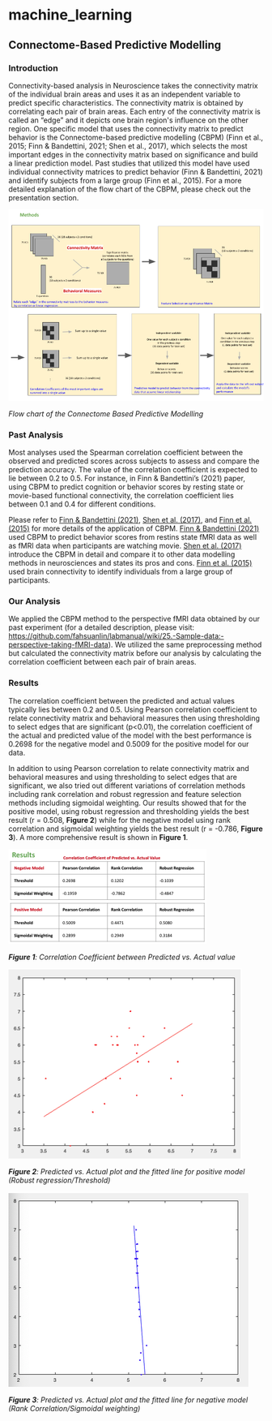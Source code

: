# machine_learning

## Connectome-Based Predictive Modelling
### Introduction

  Connectivity-based analysis in Neuroscience takes the connectivity matrix of the individual brain areas and uses it as an independent variable to predict specific characteristics. The connectivity matrix is obtained by correlating each pair of brain areas. Each entry of the connectivity matrix is called an “edge” and it depicts one brain region's influence on the other region. One specific model that uses the connectivity matrix to predict behavior is the Connectome-based predictive modelling (CBPM) (Finn et al., 2015; Finn & Bandettini, 2021; Shen et al., 2017), which selects the most important edges in the connectivity matrix based on significance and build a linear prediction model. Past studies that utilized this model have used individual connectivity matrices to predict behavior (Finn & Bandettini, 2021) and identify subjects from a large group (Finn et al., 2015).  For a more detailed explanation of the flow chart of the CBPM, please check out the presentation section.
  
![image of flow chart](https://github.com/Lin-Brain-Lab/machine_learning/blob/main/CBPM%20flowchart.png)

*Flow chart of the Connectome Based Predictive Modelling*


### Past Analysis

  Most analyses used the Spearman correlation coefficient between the observed and predicted scores across subjects to assess and compare the prediction accuracy. The value of the correlation coefficient is expected to lie between 0.2 to 0.5. For instance, in Finn & Bandettini’s (2021) paper, using CBPM to predict cognition or behavior scores by resting state or movie-based functional connectivity, the correlation coefficient lies between 0.1 and 0.4 for different conditions. 

  Please refer to [Finn & Bandettini (2021)](https://www.sciencedirect.com/science/article/pii/S1053811921002408?via%3Dihub), [Shen et al. (2017)](https://www.nature.com/articles/nprot.2016.178), and  [Finn et al. (2015)](https://www.nature.com/articles/nn.4135) for more details of the application of CBPM. [Finn & Bandettini (2021)](https://www.sciencedirect.com/science/article/pii/S1053811921002408?via%3Dihub) used CBPM to predict behavior scores from restins state fMRI data as well as fMRI data when participants are watching movie. [Shen et al. (2017)](https://www.nature.com/articles/nprot.2016.178) introduce the CBPM in detail and compare it to other data modelling methods in neurosciences and states its pros and cons. [Finn et al. (2015)](https://www.nature.com/articles/nn.4135) used brain connectivity to identify individuals from a large group of participants. 

### Our Analysis

  We applied the CBPM method to the perspective fMRI data obtained by our past experiment (for a detailed description, please visit: https://github.com/fahsuanlin/labmanual/wiki/25.-Sample-data:-perspective-taking-fMRI-data). We utilized the same preprocessing method but calculated the connectivity matrix before our analysis by calculating the correlation coefficient between each pair of brain areas. 

### Results

  The correlation coefficient between the predicted and actual values typically lies between 0.2 and 0.5. Using Pearson correlation coefficient to relate connectivity matrix and behavioral measures then using thresholding to select edges that are significant (p<0.01), the correlation coefficient of the actual and predicted value of the model with the best performance is 0.2698 for the negative model and 0.5009 for the positive model for our data.
  
  In addition to using Pearson correlation to relate connectivity matrix and behavioral measures and using thresholding to select edges that are significant, we also tried out different variations of correlation methods including rank correlation and robust regression and feature selection methods including sigmoidal weighting. Our results showed that for the positive model, using robust regression and thresholding yields the best result (r = 0.508, **Figure 2**) while for the negative model using rank correlation and sigmoidal weighting yields the best result (r = -0.786, **Figure 3**). A more comprehensive result is shown in **Figure 1**.
  
  ![table of result](https://github.com/Lin-Brain-Lab/machine_learning/blob/main/results%20table.png)
  
  ***Figure 1**: Correlation Coefficient between Predicted vs. Actual value*
  
  ![predicted vs. actual positive](https://github.com/Lin-Brain-Lab/machine_learning/blob/main/positive%20model%20predicted%20vs.%20actual.png)
  
  
  ***Figure 2**: Predicted vs. Actual plot and the fitted line for positive model (Robust regression/Threshold)*
  
  ![predicted vs. actual negative](https://github.com/Lin-Brain-Lab/machine_learning/blob/main/negative%20model%20predicted%20vs.%20actual.png)
  
  ***Figure 3**: Predicted vs. Actual plot and the fitted line for negative model (Rank Correlation/Sigmoidal weighting)*
  
  
&nbsp;
&nbsp;
&nbsp;
&nbsp;
